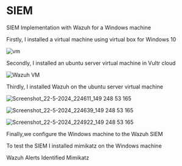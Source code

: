 # SIEM
SIEM Implementation with Wazuh for a Windows machine

Firstly, I installed a virtual machine using virtual box for Windows 10


![vm](https://github.com/SinaGhanadian/SIEM/assets/15080146/3abe05b2-1367-4287-9fac-ddcbd713f636)

Secondly, I installed an ubuntu server virtual machine in Vultr cloud

![Wazuh VM](https://github.com/SinaGhanadian/SIEM/assets/15080146/5412de5f-5011-4298-b65b-ea2f7281d117)

Thirdly, I installed Wazuh on the ubuntu server virtual machine

![Screenshot_22-5-2024_224611_149 248 53 165](https://github.com/SinaGhanadian/SIEM-Lab/assets/15080146/0f87fb91-18a8-479e-a596-128e46b5cf1a)

![Screenshot_22-5-2024_224639_149 248 53 165](https://github.com/SinaGhanadian/SIEM-Lab/assets/15080146/e62e0710-56ec-42ee-a0d3-c62f3b80ab72)

![Screenshot_22-5-2024_224922_149 248 53 165](https://github.com/SinaGhanadian/SIEM-Lab/assets/15080146/e9e42e4d-d87f-43b8-a9ed-3c2a761da1b4)

Finally,we configure the Windows machine to the Wazuh SIEM

To test the SIEM I installed mimikatz on the Windows machine

Wazuh Alerts Identified Mimikatz
